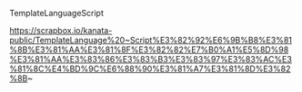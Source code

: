 TemplateLanguageScript

https://scrapbox.io/kanata-public/TemplateLanguage%20~Script%E3%82%92%E6%9B%B8%E3%81%8B%E3%81%AA%E3%81%8F%E3%82%82%E7%B0%A1%E5%8D%98%E3%81%AA%E3%83%86%E3%83%B3%E3%83%97%E3%83%AC%E3%81%8C%E4%BD%9C%E6%88%90%E3%81%A7%E3%81%8D%E3%82%8B~
